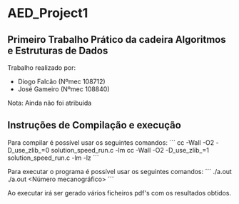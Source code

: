 # AED_Project1
## Primeiro Trabalho Prático da cadeira Algoritmos e Estruturas de Dados

Trabalho realizado por:
- Diogo Falcão (Nºmec 108712)
- José Gameiro (Nºmec 108840)

Nota: Ainda não foi atribuída

## Instruções de Compilação e execução
Para compilar é possível usar os seguintes comandos:
´´´
cc -Wall -O2 -D_use_zlib_=0 solution_speed_run.c -lm
cc -Wall -O2 -D_use_zlib_=1 solution_speed_run.c -lm -lz
´´´

Para executar o programa é possível usar os seguintes comandos:
´´´
./a.out
./a.out <Número mecanográfico>
´´´

Ao executar irá ser gerado vários ficheiros pdf's com os resultados obtidos.